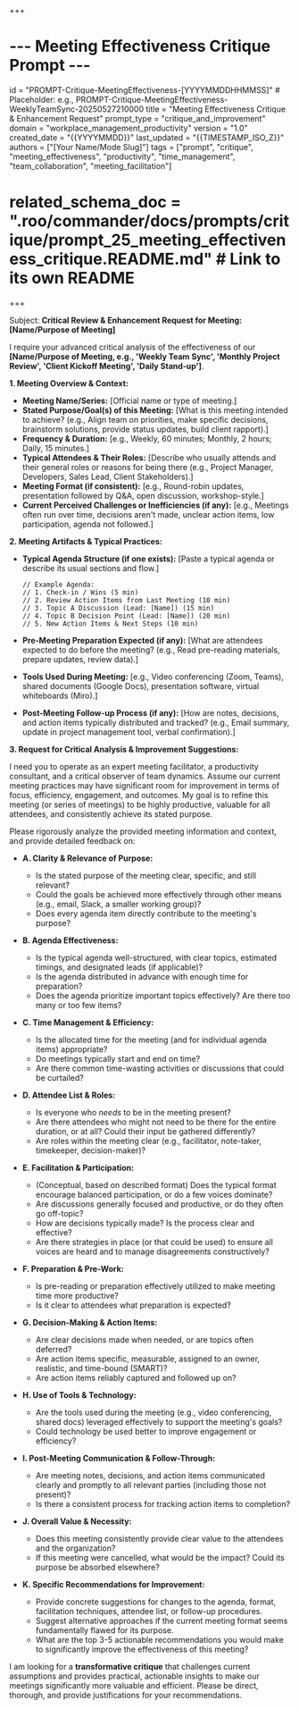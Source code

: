 +++
# --- Meeting Effectiveness Critique Prompt ---
id = "PROMPT-Critique-MeetingEffectiveness-[YYYYMMDDHHMMSS]" # Placeholder: e.g., PROMPT-Critique-MeetingEffectiveness-WeeklyTeamSync-20250527210000
title = "Meeting Effectiveness Critique & Enhancement Request"
prompt_type = "critique_and_improvement"
domain = "workplace_management_productivity"
version = "1.0"
created_date = "{{YYYYMMDD}}"
last_updated = "{{TIMESTAMP_ISO_Z}}"
authors = ["[Your Name/Mode Slug]"]
tags = ["prompt", "critique", "meeting_effectiveness", "productivity", "time_management", "team_collaboration", "meeting_facilitation"]
# related_schema_doc = ".roo/commander/docs/prompts/critique/prompt_25_meeting_effectiveness_critique.README.md" # Link to its own README
+++

Subject: **Critical Review & Enhancement Request for Meeting: [Name/Purpose of Meeting]**

I require your advanced critical analysis of the effectiveness of our **[Name/Purpose of Meeting, e.g., 'Weekly Team Sync', 'Monthly Project Review', 'Client Kickoff Meeting', 'Daily Stand-up']**.

**1. Meeting Overview & Context:**
   *   **Meeting Name/Series:** [Official name or type of meeting.]
   *   **Stated Purpose/Goal(s) of this Meeting:** [What is this meeting intended to achieve? (e.g., Align team on priorities, make specific decisions, brainstorm solutions, provide status updates, build client rapport).]
   *   **Frequency & Duration:** [e.g., Weekly, 60 minutes; Monthly, 2 hours; Daily, 15 minutes.]
   *   **Typical Attendees & Their Roles:** [Describe who usually attends and their general roles or reasons for being there (e.g., Project Manager, Developers, Sales Lead, Client Stakeholders).]
   *   **Meeting Format (if consistent):** [e.g., Round-robin updates, presentation followed by Q&A, open discussion, workshop-style.]
   *   **Current Perceived Challenges or Inefficiencies (if any):** [e.g., Meetings often run over time, decisions aren't made, unclear action items, low participation, agenda not followed.]

**2. Meeting Artifacts & Typical Practices:**

*   **Typical Agenda Structure (if one exists):**
    [Paste a typical agenda or describe its usual sections and flow.]
    ```text
    // Example Agenda:
    // 1. Check-in / Wins (5 min)
    // 2. Review Action Items from Last Meeting (10 min)
    // 3. Topic A Discussion (Lead: [Name]) (15 min)
    // 4. Topic B Decision Point (Lead: [Name]) (20 min)
    // 5. New Action Items & Next Steps (10 min)
    ```

*   **Pre-Meeting Preparation Expected (if any):** [What are attendees expected to do before the meeting? (e.g., Read pre-reading materials, prepare updates, review data).]
*   **Tools Used During Meeting:** [e.g., Video conferencing (Zoom, Teams), shared documents (Google Docs), presentation software, virtual whiteboards (Miro).]
*   **Post-Meeting Follow-up Process (if any):** [How are notes, decisions, and action items typically distributed and tracked? (e.g., Email summary, update in project management tool, verbal confirmation).]

**3. Request for Critical Analysis & Improvement Suggestions:**

I need you to operate as an expert meeting facilitator, a productivity consultant, and a critical observer of team dynamics. Assume our current meeting practices may have significant room for improvement in terms of focus, efficiency, engagement, and outcomes. My goal is to refine this meeting (or series of meetings) to be highly productive, valuable for all attendees, and consistently achieve its stated purpose.

Please rigorously analyze the provided meeting information and context, and provide detailed feedback on:

*   **A. Clarity & Relevance of Purpose:**
    *   Is the stated purpose of the meeting clear, specific, and still relevant?
    *   Could the goals be achieved more effectively through other means (e.g., email, Slack, a smaller working group)?
    *   Does every agenda item directly contribute to the meeting's purpose?

*   **B. Agenda Effectiveness:**
    *   Is the typical agenda well-structured, with clear topics, estimated timings, and designated leads (if applicable)?
    *   Is the agenda distributed in advance with enough time for preparation?
    *   Does the agenda prioritize important topics effectively? Are there too many or too few items?

*   **C. Time Management & Efficiency:**
    *   Is the allocated time for the meeting (and for individual agenda items) appropriate?
    *   Do meetings typically start and end on time?
    *   Are there common time-wasting activities or discussions that could be curtailed?

*   **D. Attendee List & Roles:**
    *   Is everyone who *needs* to be in the meeting present?
    *   Are there attendees who might not need to be there for the entire duration, or at all? Could their input be gathered differently?
    *   Are roles within the meeting clear (e.g., facilitator, note-taker, timekeeper, decision-maker)?

*   **E. Facilitation & Participation:**
    *   (Conceptual, based on described format) Does the typical format encourage balanced participation, or do a few voices dominate?
    *   Are discussions generally focused and productive, or do they often go off-topic?
    *   How are decisions typically made? Is the process clear and effective?
    *   Are there strategies in place (or that could be used) to ensure all voices are heard and to manage disagreements constructively?

*   **F. Preparation & Pre-Work:**
    *   Is pre-reading or preparation effectively utilized to make meeting time more productive?
    *   Is it clear to attendees what preparation is expected?

*   **G. Decision-Making & Action Items:**
    *   Are clear decisions made when needed, or are topics often deferred?
    *   Are action items specific, measurable, assigned to an owner, realistic, and time-bound (SMART)?
    *   Are action items reliably captured and followed up on?

*   **H. Use of Tools & Technology:**
    *   Are the tools used during the meeting (e.g., video conferencing, shared docs) leveraged effectively to support the meeting's goals?
    *   Could technology be used better to improve engagement or efficiency?

*   **I. Post-Meeting Communication & Follow-Through:**
    *   Are meeting notes, decisions, and action items communicated clearly and promptly to all relevant parties (including those not present)?
    *   Is there a consistent process for tracking action items to completion?

*   **J. Overall Value & Necessity:**
    *   Does this meeting consistently provide clear value to the attendees and the organization?
    *   If this meeting were cancelled, what would be the impact? Could its purpose be absorbed elsewhere?

*   **K. Specific Recommendations for Improvement:**
    *   Provide concrete suggestions for changes to the agenda, format, facilitation techniques, attendee list, or follow-up procedures.
    *   Suggest alternative approaches if the current meeting format seems fundamentally flawed for its purpose.
    *   What are the top 3-5 actionable recommendations you would make to significantly improve the effectiveness of this meeting?

I am looking for a **transformative critique** that challenges current assumptions and provides practical, actionable insights to make our meetings significantly more valuable and efficient. Please be direct, thorough, and provide justifications for your recommendations.